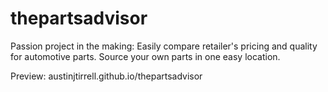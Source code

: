 # thepartsadvisor
Passion project in the making:
Easily compare retailer's pricing and quality for automotive parts.
Source your own parts in one easy location.

Preview: austinjtirrell.github.io/thepartsadvisor
